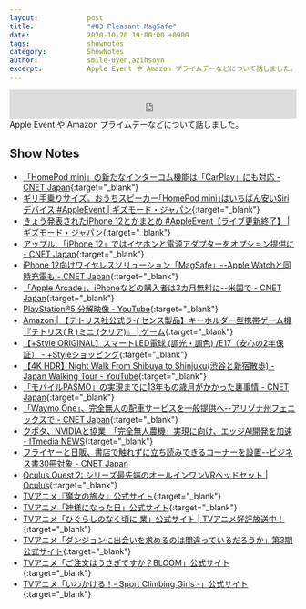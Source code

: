 ```yaml
---
layout:            post
title:             "#83 Pleasant MagSafe"
date:              2020-10-20 19:00:00 +0900
tags:              shownotes
category:          ShowNotes
author:            smile-0yen,azihsoyn
excerpt:           Apple Event や Amazon プライムデーなどについて話しました。
---
```

<iframe width="100%" height="50" scrolling="no" frameborder="no" src="https://w.soundcloud.com/player/?url=https%3A//api.soundcloud.com/tracks/908687659&color=%23ff5500&auto_play=false&hide_related=false&show_comments=false&show_user=true&show_reposts=false&show_teaser=false&visual=false&show_artwork=false&default_height=75"></iframe>
Apple Event や Amazon プライムデーなどについて話しました。

## Show Notes
- [「HomePod mini」の新たなインターコム機能は「CarPlay」にも対応 \- CNET Japan](https://japan.cnet.com/article/35160881/){:target="_blank"}
- [ギリ手乗りサイズ。おうちスピーカー｢HomePod mini｣はいちばん安いSiriデバイス \#AppleEvent \| ギズモード・ジャパン](https://www.gizmodo.jp/2020/10/homepod-mini.html){:target="_blank"}
- [きょう発表されたiPhone 12とかまとめ \#AppleEvent【ライブ更新終了】 \| ギズモード・ジャパン](https://www.gizmodo.jp/2020/10/apple-event-oct-13-realtime-event.html){:target="_blank"}
- [アップル、「iPhone 12」ではイヤホンと電源アダプターをオプション提供に \- CNET Japan](https://japan.cnet.com/article/35160874/){:target="_blank"}
- [iPhone 12向けワイヤレスソリューション「MagSafe」\-\-Apple Watchと同時充電も \- CNET Japan](https://japan.cnet.com/article/35160873/){:target="_blank"}
- [「Apple Arcade」、iPhoneなどの購入者は3カ月無料に\-\-米国で \- CNET Japan](https://japan.cnet.com/article/35160990/){:target="_blank"}
- [PlayStation®5 分解映像 \- YouTube](https://www.youtube.com/watch?v=iLKvWhcA_KU){:target="_blank"}
- [Amazon \| 【テトリス社公式ライセンス製品】キーホルダー型携帯ゲーム機『テトリス\( R \)ミニ \(クリア\)』 \| ゲーム](https://www.amazon.co.jp/%E3%80%90%E3%83%86%E3%83%88%E3%83%AA%E3%82%B9%E7%A4%BE%E5%85%AC%E5%BC%8F%E3%83%A9%E3%82%A4%E3%82%BB%E3%83%B3%E3%82%B9%E8%A3%BD%E5%93%81%E3%80%91%E3%82%AD%E3%83%BC%E3%83%9B%E3%83%AB%E3%83%80%E3%83%BC%E5%9E%8B%E6%90%BA%E5%B8%AF%E3%82%B2%E3%83%BC%E3%83%A0%E6%A9%9F%E3%80%8E%E3%83%86%E3%83%88%E3%83%AA%E3%82%B9-R-%E3%83%9F%E3%83%8B-%E3%82%AF%E3%83%AA%E3%82%A2-%E3%80%8F/dp/B08GLWGVXX/ref=sr_1_1){:target="_blank"}
- [【\+Style ORIGINAL】スマートLED電球 \(調光・調色\) /E17（安心の2年保証） \- \+Styleショッピング](https://plusstyle.jp/shopping/item?id=397){:target="_blank"}
- [【4K HDR】Night Walk From Shibuya to Shinjuku\(渋谷と新宿散歩\) \- Japan Walking Tour \- YouTube](https://www.youtube.com/watch?v=R4B36TMMGp4&t=385s){:target="_blank"}
- [「モバイルPASMO」の実現までに13年もの歳月がかかった裏事情 \- CNET Japan](https://japan.cnet.com/article/35160613/){:target="_blank"}
- [「Waymo One」、完全無人の配車サービスを一般提供へ\-\-アリゾナ州フェニックスで \- CNET Japan](https://japan.cnet.com/article/35160696/){:target="_blank"}
- [クボタ、NVIDIAと協業　「完全無人農機」実現に向け、エッジAI開発を加速 \- ITmedia NEWS](https://www.itmedia.co.jp/news/articles/2010/08/news087.html){:target="_blank"}
- [フライヤーと日販、書店で触れずに立ち読みできるコーナーを設置\-\-ビジネス書30冊対象 \- CNET Japan](https://japan.cnet.com/article/35160582/)
- [Oculus Quest 2: シリーズ最先端のオールインワンVRヘッドセット \| Oculus](https://www.oculus.com/quest-2/){:target="_blank"}
- [TVアニメ『魔女の旅々』公式サイト](https://majotabi.jp/){:target="_blank"}
- [TVアニメ「神様になった日」公式サイト](https://kamisama-day.jp/){:target="_blank"}
- [TVアニメ「ひぐらしのなく頃に 業」公式サイト \| TVアニメ好評放送中！](https://higurashianime.com/){:target="_blank"}
- [TVアニメ「ダンジョンに出会いを求めるのは間違っているだろうか」第3期 公式サイト](http://danmachi.com/danmachi3/){:target="_blank"}
- [TVアニメ「ご注文はうさぎですか？BLOOM」公式サイト](https://gochiusa.com/bloom/){:target="_blank"}
- [TVアニメ「いわかける！\- Sport Climbing Girls \-」公式サイト](http://iwakakeru-anime.com/){:target="_blank"}
